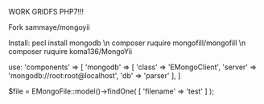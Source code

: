 
WORK GRIDFS PHP7!!!

Fork sammaye/mongoyii

Install: 
pecl install mongodb \n
composer ruquire mongofill/mongofill \n
composer ruquire koma136/MongoYii

use:
'components' => [
        'mongodb' => [
            'class' => 'EMongoClient',
            'server' => 'mongodb://root:root@localhost',
            'db' => 'parser'
        ],
]        

$file = EMongoFile::model()->findOne(
                [
                    'filename' => 'test'
                ]
            );
